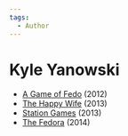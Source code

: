 ```yaml
---
tags:
  - Author
---
```


# Kyle Yanowski

- [A Game of Fedo](./agameoffedo.md) (2012)
- [The Happy Wife](./thehappylife.md) (2013)
- [Station Games](./stationgames.md) (2013)
- [The Fedora](./thefedora.md) (2014)